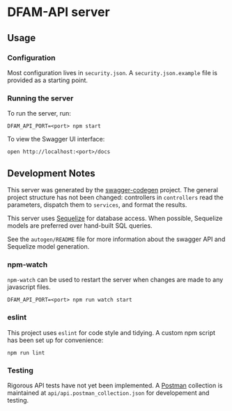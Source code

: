 # DFAM-API server

## Usage

### Configuration

Most configuration lives in `security.json`. A `security.json.example` file is provided as a starting point.

### Running the server

To run the server, run:

```
DFAM_API_PORT=<port> npm start
```

To view the Swagger UI interface:

```
open http://localhost:<port>/docs
```

## Development Notes

This server was generated by the
[swagger-codegen](https://github.com/swagger-api/swagger-codegen) project.  The
general project structure has not been changed: controllers in `controllers`
read the parameters, dispatch them to `services`, and format the results.

This server uses [Sequelize](https://github.com/sequelize/sequelize) for
database access. When possible, Sequelize models are preferred over hand-built
SQL queries.

See the `autogen/README` file for more information about the swagger API and
Sequelize model generation.

### npm-watch

`npm-watch` can be used to restart the server when changes are made to any
javascript files.

```
DFAM_API_PORT=<port> npm run watch start
```

### eslint

This project uses `eslint` for code style and tidying. A custom npm script has
been set up for convenience:

```
npm run lint
```

### Testing

Rigorous API tests have not yet been implemented. A
[Postman](https://getpostman.com) collection is maintained at
`api/api.postman_collection.json` for developement and testing.
